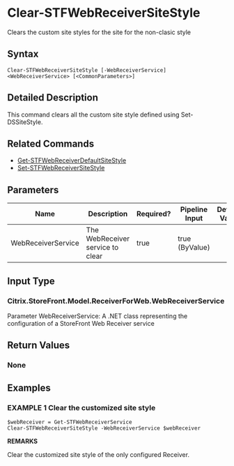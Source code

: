 ﻿# Clear-STFWebReceiverSiteStyle

Clears the custom site styles for the site for the non-clasic style

## Syntax

```
Clear-STFWebReceiverSiteStyle [-WebReceiverService] <WebReceiverService> [<CommonParameters>]
```

## Detailed Description

This command clears all the custom site style defined using Set-DSSiteStyle.

## Related Commands

* [Get-STFWebReceiverDefaultSiteStyle](Get-STFWebReceiverDefaultSiteStyle.md)
* [Set-STFWebReceiverSiteStyle](Set-STFWebReceiverSiteStyle.md)

## Parameters

| Name   | Description | Required? | Pipeline Input | Default Value |
| --- | --- | --- | --- | --- |
|WebReceiverService|The WebReceiver service to clear|true|true (ByValue)| |

## Input Type

### Citrix.StoreFront.Model.ReceiverForWeb.WebReceiverService

Parameter WebReceiverService: A .NET class representing the configuration of a StoreFront Web Receiver service

## Return Values

### None

## Examples

### EXAMPLE 1 Clear the customized site style

```
$webReceiver = Get-STFWebReceiverService
Clear-STFWebReceiverSiteStyle -WebReceiverService $webReceiver
```

**REMARKS**

Clear the customized site style of the only configured Receiver.
